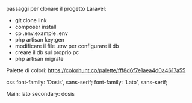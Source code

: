passaggi per clonare il progetto Laravel:
* git clone link
* composer install
* cp .env.example .env
* php artisan key:gen
* modificare il file .env per configurare il db
* creare il db sul proprio pc
* php artisan migrate

Palette di colori: https://colorhunt.co/palette/fff8d6f7e1aea4d0a4617a55

<!--FONTS IMPORT
 <style>
  @import url('https://fonts.googleapis.com/css2?family=Dosis:wght@300;400;700;800&family=Lato:ital,wght@0,300;0,400;0,700;0,900;1,100;1,300;1,400;1,700;1,900&display=swap');
</style>

link
<link rel="preconnect" href="https://fonts.googleapis.com">
<link rel="preconnect" href="https://fonts.gstatic.com" crossorigin>
<link href="https://fonts.googleapis.com/css2?family=Dosis:wght@300;400;700;800&family=Lato:ital,wght@0,300;0,400;0,700;0,900;1,100;1,300;1,400;1,700;1,900&display=swap" rel="stylesheet"> -->

css
font-family: 'Dosis', sans-serif;
font-family: 'Lato', sans-serif;

Main: lato
secondary: dosis